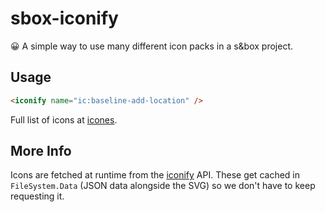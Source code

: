 # sbox-iconify

😀 A simple way to use many different icon packs in a s&box project.

## Usage

```html
<iconify name="ic:baseline-add-location" />
```

Full list of icons at [icones](https://icones.js.org/).

## More Info

Icons are fetched at runtime from the [iconify](https://iconify.design/) API.
These get cached in `FileSystem.Data` (JSON data alongside the SVG) so we don't have to keep requesting it.

